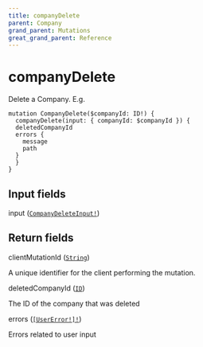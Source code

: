 ```yaml
---
title: companyDelete
parent: Company
grand_parent: Mutations
great_grand_parent: Reference
---
```


# companyDelete

Delete a Company. E.g.

```
mutation CompanyDelete($companyId: ID!) {
  companyDelete(input: { companyId: $companyId }) {
  deletedCompanyId
  errors {
    message
    path
  }
  }
}
```

## Input fields

<div class="field-entry ">
  <span id="input" class="field-name anchored">input (<code><a href="/docs/reference/input_object/company/company_delete_input">CompanyDeleteInput!</a></code>)</span>

  <div class="description-wrapper">

  </div>
</div>

## Return fields

<div class="field-entry ">
  <span id="client_mutation_id" class="field-name anchored">clientMutationId (<code><a href="/docs/reference/scalar/string">String</a></code>)</span>

  <div class="description-wrapper">
   <p>A unique identifier for the client performing the mutation.</p>

  </div>
</div>

<div class="field-entry ">
  <span id="deleted_company_id" class="field-name anchored">deletedCompanyId (<code><a href="/docs/reference/scalar/id">ID</a></code>)</span>

  <div class="description-wrapper">
   <p>The ID of the company that was deleted</p>

  </div>
</div>

<div class="field-entry ">
  <span id="errors" class="field-name anchored">errors (<code><a href="/docs/reference/object/user_error">[UserError!]!</a></code>)</span>

  <div class="description-wrapper">
   <p>Errors related to user input</p>

  </div>
</div>

